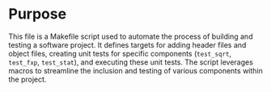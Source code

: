 # Purpose
This file is a Makefile script used to automate the process of building and testing a software project. It defines targets for adding header files and object files, creating unit tests for specific components (`test_sqrt`, `test_fxp`, `test_stat`), and executing these unit tests. The script leverages macros to streamline the inclusion and testing of various components within the project.
